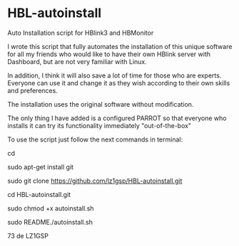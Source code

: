 # HBL-autoinstall
Auto Installation script for HBlink3 and HBMonitor

  I wrote this script that fully automates the installation of this unique software for all my friends 
who would like to have their own HBlink server with Dashboard, but are not very familiar with Linux.

  In addition, I think it will also save a lot of time for those who are experts.
Everyone can use it and change it as they wish according to their own skills and preferences.

The installation uses the original software without modification.

The only thing I have added is a configured PARROT so that everyone who installs it 
can try its functionality immediately "out-of-the-box"

To use the script just follow the next commands in terminal:

cd

sudo apt-get install git

sudo git clone https://github.com/lz1gsp/HBL-autoinstall.git

cd HBL-autoinstall.git

sudo chmod +x autoinstall.sh

sudo README./autoinstall.sh


73 de LZ1GSP

